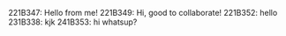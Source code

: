 221B347: Hello from me!
221B349: Hi, good to collaborate!
221B352: hello
231B338: kjk
241B353: hi whatsup?

